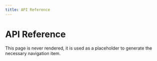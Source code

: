 ```yaml
---
title: API Reference
---
```


# API Reference

This page is never rendered, it is used as a placeholder to generate
the necessary navigation item.